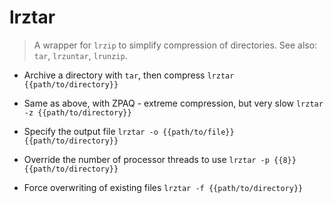 # lrztar
> A wrapper for `lrzip` to simplify compression of directories.
> See also: `tar`, `lrzuntar`, `lrunzip`.

- Archive a directory with `tar`, then compress
`lrztar {{path/to/directory}}`

- Same as above, with ZPAQ - extreme compression, but very slow
`lrztar -z {{path/to/directory}}`

- Specify the output file
`lrztar -o {{path/to/file}} {{path/to/directory}}`

- Override the number of processor threads to use
`lrztar -p {{8}} {{path/to/directory}}`

- Force overwriting of existing files
`lrztar -f {{path/to/directory}}`
